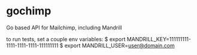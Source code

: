gochimp
=======

Go based API for Mailchimp, including Mandrill

to run tests, set a couple env variables:
$ export MANDRILL_KEY=111111111-1111-1111-1111-111111111
$ export MANDRILL_USER=user@domain.com
